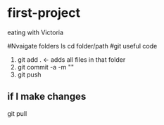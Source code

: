 # first-project

eating with Victoria

#Nvaigate folders
ls 
cd folder/path
#git useful code

1. git add . <- adds all files in that folder
2. git commit -a -m "<ANY MESSAGE>"
3. git push

## if I make changes
git pull